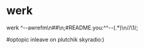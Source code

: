 # werk
werk ^--awrefm\n##\n;#README.you:^^\-\-\(.*\)\n//\1/;

#optopic inleave on plutchik skyradio:)

